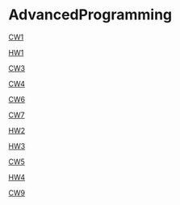 # AdvancedProgramming

<a href="https://busenurkaraca.github.io/AdvancedProgramming/ArrayDemoNewFile.html" rel="nofollow">CW1</a>

<a href="https://busenurkaraca.github.io/AdvancedProgramming/CourseData.html" rel="nofollow">HW1</a>

<a href="https://busenurkaraca.github.io/AdvancedProgramming/inspector.html" rel="nofollow">CW3</a>

<a href="https://busenurkaraca.github.io/AdvancedProgramming/index.html" rel="nofollow">CW4</a>

<a href="https://busenurkaraca.github.io/AdvancedProgramming/Timing.html" rel="nofollow">CW6</a>

<a href="https://busenurkaraca.github.io/AdvancedProgramming/CW7.html" rel="nofollow">CW7</a>

<a href="https://busenurkaraca.github.io/AdvancedProgramming/Database.html" rel="nofollow">HW2</a>

<a href="https://busenurkaraca.github.io/AdvancedProgramming/HW3.html" rel="nofollow">HW3</a>

<a href="https://busenurkaraca.github.io/AdvancedProgramming/myhtml.html" rel="nofollow">CW5</a>

<a href="https://busenurkaraca.github.io/AdvancedProgramming/index.html" rel="nofollow">HW4</a>

<a href="https://busenurkaraca.github.io/AdvancedProgramming/CW9.html" rel="nofollow">CW9</a>
